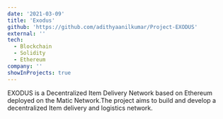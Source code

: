 ```yaml
---
date: '2021-03-09'
title: 'Exodus'
github: 'https://github.com/adithyaanilkumar/Project-EXODUS'
external: ''
tech:
  - Blockchain
  - Solidity
  - Ethereum 
company: ''
showInProjects: true
---
```


EXODUS is a Decentralized Item Delivery Network based on Ethereum deployed on the Matic Network.The project aims to build and develop a decentralized Item delivery and logistics network.
